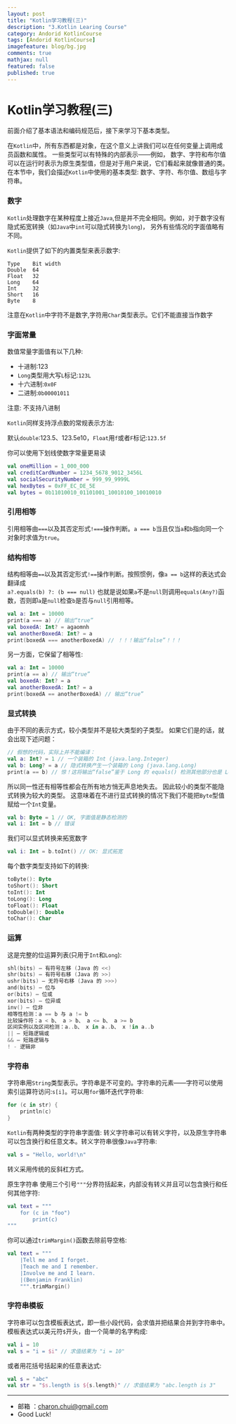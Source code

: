 ```yaml
---
layout: post
title: "Kotlin学习教程(三)"
description: "3.Kotlin Learing Course"
category: Andorid KotlinCourse
tags: [Andorid KotlinCourse]
imagefeature: blog/bg.jpg
comments: true
mathjax: null
featured: false
published: true
---
```


Kotlin学习教程(三)
===

前面介绍了基本语法和编码规范后，接下来学习下基本类型。  

在`Kotlin`中，所有东西都是对象，在这个意义上讲我们可以在任何变量上调用成员函数和属性。 一些类型可以有特殊的内部表示——例如，
数字、字符和布尔值可以在运行时表示为原生类型值，但是对于用户来说，它们看起来就像普通的类。 在本节中，我们会描述`Kotlin`中使用的基本类型:
数字、字符、布尔值、数组与字符串。

### 数字  

`Kotlin`处理数字在某种程度上接近`Java`,但是并不完全相同。例如，对于数字没有隐式拓宽转换（如`Java`中`int`可以隐式转换为`long`)，
另外有些情况的字面值略有不同。

`Kotlin`提供了如下的内置类型来表示数字:    

```
Type    Bit width
Double  64
Float   32
Long    64
Int     32
Short   16
Byte    8
````

注意在`Kotlin`中字符不是数字,字符用`Char`类型表示。它们不能直接当作数字


### 字面常量

数值常量字面值有以下几种:   
- 十进制:123
- `Long`类型用大写`L`标记:`123L`
- 十六进制:`0x0F`
- 二进制:`0b00001011`

注意: 不支持八进制

`Kotlin`同样支持浮点数的常规表示方法:   

默认`double`:123.5、123.5e10，`Float`用`f`或者`F`标记:`123.5f`

你可以使用下划线使数字常量更易读

```kotlin
val oneMillion = 1_000_000
val creditCardNumber = 1234_5678_9012_3456L
val socialSecurityNumber = 999_99_9999L
val hexBytes = 0xFF_EC_DE_5E
val bytes = 0b11010010_01101001_10010100_10010010
```

### 引用相等

引用相等由`===`以及其否定形式`!===`操作判断。`a === b`当且仅当`a`和`b`指向同一个对象时求值为`true`。

### 结构相等

结构相等由`==`以及其否定形式`!==`操作判断。按照惯例，像`a == b`这样的表达式会翻译成      
`a?.equals(b) ?: (b === null)`
也就是说如果`a`不是`null`则调用`equals(Any?)`函数，否则即`a`是`null`检查`b`是否与`null`引用相等。

```kotlin
val a: Int = 10000
print(a === a) // 输出“true”
val boxedA: Int? = agaomnh
val anotherBoxedA: Int? = a
print(boxedA === anotherBoxedA) // ！！！输出“false”！！！
```

另一方面，它保留了相等性:
```kotlin
val a: Int = 10000
print(a == a) // 输出“true”
val boxedA: Int? = a
val anotherBoxedA: Int? = a
print(boxedA == anotherBoxedA) // 输出“true”
```

### 显式转换

由于不同的表示方式，较小类型并不是较大类型的子类型。 如果它们是的话，就会出现下述问题：

```kotlin
// 假想的代码，实际上并不能编译：
val a: Int? = 1 // 一个装箱的 Int (java.lang.Integer)
val b: Long? = a // 隐式转换产生一个装箱的 Long (java.lang.Long)
print(a == b) // 惊！这将输出“false”鉴于 Long 的 equals() 检测其他部分也是 Long
```

所以同一性还有相等性都会在所有地方悄无声息地失去。
因此较小的类型不能隐式转换为较大的类型。 这意味着在不进行显式转换的情况下我们不能把`Byte`型值赋给一个`Int`变量。

```kotlin
val b: Byte = 1 // OK, 字面值是静态检测的
val i: Int = b // 错误
```

我们可以显式转换来拓宽数字
```kotlin
val i: Int = b.toInt() // OK: 显式拓宽
```

每个数字类型支持如下的转换:

```kotlin
toByte(): Byte
toShort(): Short
toInt(): Int
toLong(): Long
toFloat(): Float
toDouble(): Double
toChar(): Char
```

### 运算

这是完整的位运算列表(只用于`Int`和`Long`):

```kotlin
shl(bits) – 有符号左移 (Java 的 <<)
shr(bits) – 有符号右移 (Java 的 >>)
ushr(bits) – 无符号右移 (Java 的 >>>)
and(bits) – 位与
or(bits) – 位或
xor(bits) – 位异或
inv() – 位非
相等性检测：a == b 与 a != b
比较操作符：a < b、 a > b、 a <= b、 a >= b
区间实例以及区间检测：a..b、 x in a..b、 x !in a..b
|| – 短路逻辑或
&& – 短路逻辑与
! - 逻辑非
```


### 字符串

字符串用`String`类型表示。字符串是不可变的。字符串的元素——字符可以使用索引运算符访问:`s[i]`。可以用`for`循环迭代字符串:   

```kotlin
for (c in str) {
    println(c)
}
```
`Kotlin`有两种类型的字符串字面值: 转义字符串可以有转义字符，以及原生字符串可以包含换行和任意文本。转义字符串很像`Java`字符串:
```kotlin
val s = "Hello, world!\n"
```
转义采用传统的反斜杠方式。

原生字符串 使用三个引号`"""`分界符括起来，内部没有转义并且可以包含换行和任何其他字符:   

```kotlin
val text = """
    for (c in "foo")
        print(c)
"""
```
你可以通过`trimMargin()`函数去除前导空格:   

```kotlin
val text = """
    |Tell me and I forget.
    |Teach me and I remember.
    |Involve me and I learn.
    |(Benjamin Franklin)
    """.trimMargin()
```

### 字符串模板

字符串可以包含模板表达式，即一些小段代码，会求值并把结果合并到字符串中。模板表达式以美元符`$`开头，由一个简单的名字构成:  

```kotlin
val i = 10
val s = "i = $i" // 求值结果为 "i = 10"
```

或者用花括号括起来的任意表达式:
```kotlin
val s = "abc"
val str = "$s.length is ${s.length}" // 求值结果为 "abc.length is 3"
```

---

- 邮箱 ：charon.chui@gmail.com  
- Good Luck! 

